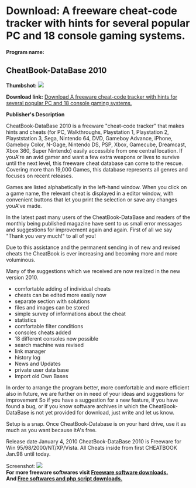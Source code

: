 # Download: A freeware cheat-code tracker with hints for several popular PC and 18 console gaming systems.

**Program name:**

## CheatBook-DataBase 2010

  
**Thumbshot:** ![](http://www.freewarefiles.com/screenshot/chtbookdb_2010_md.jpg)   
  
**Download link:** [Download A freeware cheat-code tracker with hints for several popular PC and 18 console gaming systems.](http://freesoftwares.boysofts.com/CheatBook-DataBase-2010_program_54209.html)  
  


**Publisher's Description**  
  


CheatBook-DataBase 2010 is a freeware "cheat-code tracker" that makes hints and cheats (for PC, Walkthroughs, Playstation 1, Playstation 2, Playststation 3, Sega, Nintendo 64, DVD, Gameboy Advance, iPhone, Gameboy Color, N-Gage, Nintendo DS, PSP, Xbox, Gamecube, Dreamcast, Xbox 360, Super Nintendo) easily accessible from one central location. If youA're an avid gamer and want a few extra weapons or lives to survive until the next level, this freeware cheat database can come to the rescue. Covering more than 19,000 Games, this database represents all genres and focuses on recent releases. 

Games are listed alphabetically in the left-hand window. When you click on a game name, the relevant cheat is displayed in a editor window, with convenient buttons that let you print the selection or save any changes youA've made. 

In the latest past many users of the CheatBook-DataBase and readers of the monthly being published magazine have sent to us small error messages and suggestions for improvement again and again. First of all we say "Thank you very much!" to all of you! 

Due to this assistance and the permanent sending in of new and revised cheats the CheatBook is ever increasing and becoming more and more voluminous. 

Many of the suggestions which we received are now realized in the new version 2010. 

  * comfortable adding of individual cheats 
  * cheats can be edited more easily now 
  * separate section with solutions 
  * files and images can be stored 
  * simple survey of informations about the cheat 
  * statistics 
  * comfortable filter conditions 
  * consoles cheats added 
  * 18 different consoles now possible 
  * search machine was revised 
  * link manager 
  * history log 
  * News and Updates 
  * private user data base 
  * Import old Own Bases 

In order to arrange the program better, more comfortable and more efficient also in future, we are further on in need of your ideas and suggestions for improvement So if you have a suggestion for a new feature, if you have found a bug, or if you know software archives in which the CheatBook-DataBase is not yet provided for download, just write and let us know.

Setup is a snap. Once CheatBook-Database is on your hard drive, use it as much as you want because itA's free.

Release date January 4, 2010 CheatBook-DataBase 2010 is Freeware for Win 95/98/2000/NT/XP/Vista. All Cheats inside from first CHEATBOOK Jan.98 until today.

  
  
Screenshot: ![](http://www.freewarefiles.com/screenshot/chtbookdb_2010.jpg)   
**For more freeware softwares visit [Freeware software downloads.](http://freesoftwares.boysofts.com/)**   
**And [Free softwares and php script downloads.](http://www.boysofts.com/)**
